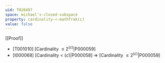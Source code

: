 ```yaml
---
uid: T020497
space: michael's-closed-subspace
property: cardinality-<-mathfrak(c)
value: false
---
```

[[Proof]]

* [T001010] [Cardinality $\leq 2^{\mathfrak(c)}$|P000059]
* [I000068] [Cardinality < $\mathfrak(c)$|P000058] => [Cardinality $\leq 2^{\mathfrak(c)}$|P000059]

